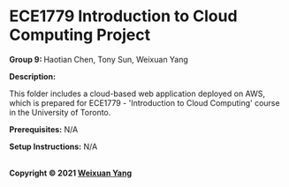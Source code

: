 # ECE1779 Introduction to Cloud Computing Project

<b>Group 9: </b> Haotian Chen, Tony Sun, Weixuan Yang

<b>Description:</b><br>

This folder includes a cloud-based web application deployed on AWS, which is prepared for ECE1779 - 'Introduction to Cloud Computing' course in the University of Toronto.

<b>Prerequisites:</b>
N/A

<b>Setup Instructions:</b>
N/A

<br><b>Copyright © 2021 [Weixuan Yang](https://www.linkedin.com/in/weixuanyang/)</b>

